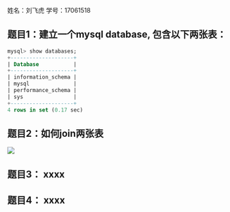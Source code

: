 姓名：刘飞虎
学号：17061518
## 题目1：建立一个mysql database, 包含以下两张表：
~~~sql
mysql> show databases;
+--------------------+
| Database           |
+--------------------+
| information_schema |
| mysql              |
| performance_schema |
| sys                |
+--------------------+
4 rows in set (0.17 sec)
~~~
## 题目2：如何join两张表
![](img_https://github.com/1259071738/mysql-test-1/blob/master/sun.jpg)
## 题目3： xxxx

## 题目4： xxxx
